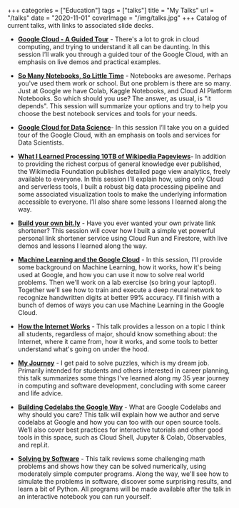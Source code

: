 +++
categories = ["Education"]
tags = ["talks"]
title = "My Talks"
url = "/talks"
date = "2020-11-01"
coverImage = "/img/talks.jpg"
+++
Catalog of current talks, with links to associated slide decks.

<!--more-->

* <a href="https://mco.fyi/tour" target="_blank">**Google Cloud - A Guided Tour**</a> - There's a lot to grok in cloud computing, and trying to understand it all can be daunting. In this session I’ll walk you through a guided tour of the Google Cloud, with an emphasis on live demos and practical examples.

* <a href="https://mco.fyi/nb" target="_blank">**So Many Notebooks, So Little Time**</a> - Notebooks are awesome. Perhaps you've used them work or school. But one problem is there are so many. Just at Google we have Colab, Kaggle Notebooks, and Cloud AI Platform Notebooks. So which should you use? The answer, as usual, is "it depends". This session will summarize your options and try to help you choose the best notebook services and tools for your needs.

* <a href="https://mco.fyi/ds" target="_blank">**Google Cloud for Data Science**</a>- In this session I’ll take you on a guided tour of the Google Cloud, with an emphasis on tools and services for Data Scientists.

* <a href="https://mco.fyi/wiki" target="_blank">**What I Learned Processing 10TB of Wikipedia Pageviews**</a>- In addition to providing the richest corpus of general knowledge ever published, the Wikimedia Foundation publishes detailed page view analytics, freely available to everyone. In this session I’ll explain how, using only Cloud and serverless tools, I built a robust big data processing pipeline and some associated visualization tools to make the underlying information accessible to everyone. I’ll also share some lessons I learned along the way.

* <a href="https://mco.fyi/links" target="_blank">**Build your own bit.ly**</a> - Have you ever wanted your own private link shortener? This session will cover how I built a simple yet powerful personal link shortener service using Cloud Run and Firestore, with live demos and lessons I learned along the way.

* <a href="https://mco.fyi/mltalk" target="_blank">**Machine Learning and the Google Cloud**</a> - In this session, I'll provide some background on Machine Learning, how it works, how it's being used at Google, and how you can use it now to solve real world problems. Then we'll work on a lab exercise (so bring your laptop!). Together we'll see how to train and execute a deep neural network to recognize handwritten digits at better 99% accuracy. I’ll finish with a bunch of demos of ways you can use Machine Learning in the Google Cloud.

* <a href="https://mco.fyi/internet" target="_blank">**How the Internet Works**</a> - This talk provides a lesson on a topic I think all students, regardless of major,
should know something about: the Internet, where it came from, how it works, and
some tools to better understand what's going on under the hood.

* <a href="https://mco.fyi/journey" target="_blank">**My Journey**</a> - I get paid to solve puzzles, which is my dream job. Primarily intended for students and others interested in career planning, this talk summarizes some things I've learned along my 35 year journey in computing and software development, concluding with some career and life advice.

* <a href="https://mco.fyi/codelabs" target="_blank">**Building Codelabs the Google Way**</a> - What are Google Codelabs and why should you care? This talk will explain how we author and serve codelabs at Google and how you can too with our open source tools. We’ll also cover best practices for interactive tutorials and other good tools in this space, such as Cloud Shell, Jupyter & Colab, Observables, and repl.it.

* <a href="https://mco.fyi/solving" target="_blank">**Solving by Software**</a> - This talk reviews some challenging math problems and shows how they can be solved numerically, using moderately simple computer programs. Along the way, we'll see how to simulate the problems in software, discover some surprising results, and learn a bit of Python. All programs will be made available after the talk in an interactive notebook you can run yourself.
